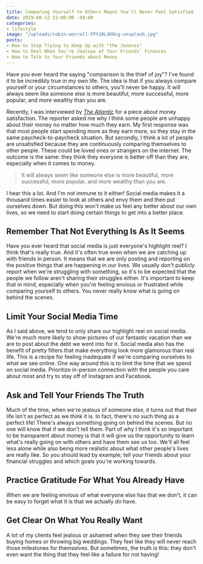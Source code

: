 ```yaml
---
title: Comparing Yourself to Others Means You'll Never Feel Satisfied
date: 2019-08-12 11:00:00 -04:00
categories:
- lifestyle
image: "/uploads/robin-worrall-FPt10LXK0cg-unsplash.jpg"
posts:
- How to Stop Trying to Keep Up with "the Joneses"
- How to Deal When You're Jealous of Your Friends' Finances
- How to Talk to Your Friends about Money
---
```


Have you ever heard the saying "comparison is the thief of joy"? I've found it to be incredibly true in my own life. The idea is that if you always compare yourself or your circumstances to others, you'll never be happy. It will always seem like someone else is more beautiful, more successful, more popular, and more wealthy than you are.

Recently, I was interviewed by *[The Atlantic](https://www.theatlantic.com/family/archive/2019/07/who-feels-rich/594439/)* for a piece about money satisfaction. The reporter asked me why I think some people are unhappy about their money no matter how much they earn. My first response was that most people start spending more as they earn more, so they stay in the same paycheck-to-paycheck situation. But secondly, I think a lot of people are unsatisfied because they are continuously comparing themselves to other people. These could be loved ones or strangers on the internet. The outcome is the same: they think they everyone is better off than they are, especially when it comes to money.

> It will always seem like someone else is more beautiful, more successful, more popular, and more wealthy than you are.

I hear this a lot. And I'm not immune to it either! Social media makes it a thousand times easier to look at others and envy them and then put ourselves down. But doing this won't make us feel any better about our own lives, so we need to start doing certain things to get into a better place.

## Remember That Not Everything Is As It Seems

Have you ever heard that social media is just everyone's highlight reel? I think that's really true. And it's often true even when we are catching up with friends in person. It means that we are only posting and reporting on the positive things that are happening in our lives. We usually don't publicly report when we're struggling with something, so it's to be expected that the people we follow aren't sharing their struggles either. It's important to keep that in mind, especially when you're feeling envious or frustrated while comparing yourself to others. You never really know what is going on behind the scenes. 

## Limit Your Social Media Time

As I said above, we tend to only share our highlight reel on social media. We're much more likely to show pictures of our fantastic vacation than we are to post about the debt we went into for it. Social media also has the benefit of pretty filters that make everything look more glamorous than real life. This is a recipe for feeling inadequate if we're comparing ourselves to what we see online. One way around this is to limit the time that we spend on social media. Prioritize in-person connection with the people you care about most and try to stay off of Instagram and Facebook.

## Ask and Tell Your Friends The Truth

Much of the time, when we're jealous of someone else, it turns out that their life isn't as perfect as we think it is. In fact, there's no such thing as a perfect life! There's always something going on behind the scenes. But no one will know that if we don't tell them. Part of why I think it's so important to be transparent about money is that it will give us the opportunity to learn what's really going on with others and have them see us too. We'll all feel less alone while also being more realistic about what other people's lives are really like. So you should lead by example; tell your friends about your financial struggles and which goals you're working towards. 

## Practice Gratitude For What You Already Have

When we are feeling envious of what everyone else has that we don't, it can be easy to forget what it is that we actually *do* have. 

## Get Clear On What You Really Want

A lot of my clients feel jealous or ashamed when they see their friends buying homes or throwing big weddings. They feel like they will never reach those milestones for themselves. But sometimes, the truth is this: they don't even want the thing that they feel like a failure for not having!